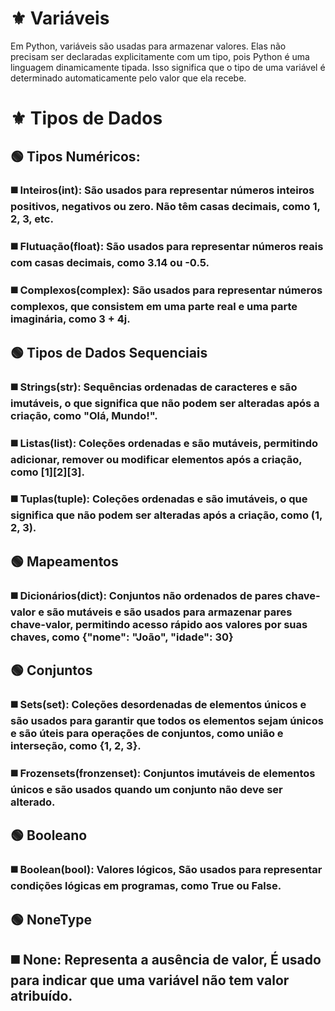 # ⚜️ **Variáveis**

Em Python, variáveis são usadas para armazenar valores. Elas não precisam ser declaradas explicitamente com um tipo, pois Python é uma linguagem dinamicamente tipada. Isso significa que o tipo de uma variável é determinado automaticamente pelo valor que ela recebe.

# ⚜️ **Tipos de Dados**

## 🟢 **Tipos Numéricos:**

### ◼️ **Inteiros(int):** São usados para representar números inteiros positivos, negativos ou zero. Não têm casas decimais, como 1, 2, 3, etc.

### ◼️ **Flutuação(float):** São usados para representar números reais com casas decimais, como 3.14 ou -0.5.

### ◼️ **Complexos(complex):** São usados para representar números complexos, que consistem em uma parte real e uma parte imaginária, como 3 + 4j.

## 🟢 **Tipos de Dados Sequenciais**

### ◼️ **Strings(str):** Sequências ordenadas de caracteres e são imutáveis, o que significa que não podem ser alteradas após a criação, como "Olá, Mundo!".

### ◼️ **Listas(list):** Coleções ordenadas e são mutáveis, permitindo adicionar, remover ou modificar elementos após a criação, como [1][2][3].

### ◼️ **Tuplas(tuple):** Coleções ordenadas e são imutáveis, o que significa que não podem ser alteradas após a criação, como (1, 2, 3).

## 🟢 **Mapeamentos**

### ◼️ **Dicionários(dict):** Conjuntos não ordenados de pares chave-valor e são mutáveis e são usados para armazenar pares chave-valor, permitindo acesso rápido aos valores por suas chaves, como {"nome": "João", "idade": 30}

## 🟢 **Conjuntos**

### ◼️ **Sets(set):** Coleções desordenadas de elementos únicos e são usados para garantir que todos os elementos sejam únicos e são úteis para operações de conjuntos, como união e interseção, como {1, 2, 3}.

### ◼️ **Frozensets(fronzenset):** Conjuntos imutáveis de elementos únicos e são usados quando um conjunto não deve ser alterado.

## 🟢 **Booleano**

### ◼️ **Boolean(bool):** Valores lógicos, São usados para representar condições lógicas em programas, como True ou False.

## 🟢 **NoneType**

## ◼️ **None:** Representa a ausência de valor, É usado para indicar que uma variável não tem valor atribuído.
